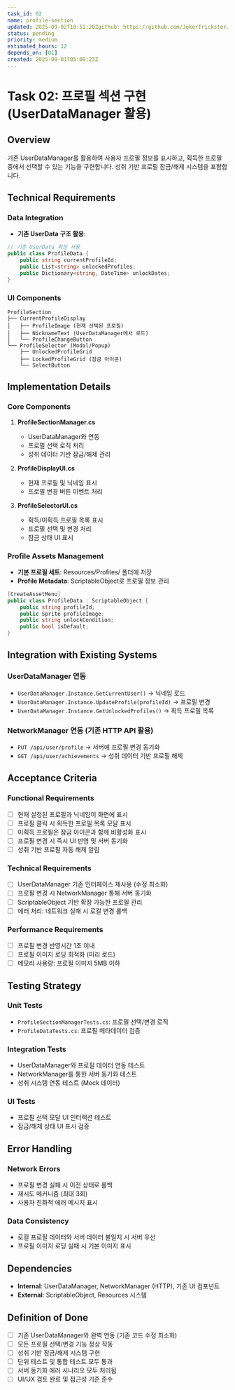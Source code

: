 ```yaml
---
task_id: 02
name: profile-section
updated: 2025-09-02T10:51:20Zgithub: https://github.com/JokerTrickster/unity_dice/issues/26epic: main-page-screen
status: pending
priority: medium
estimated_hours: 12
depends_on: [01]
created: 2025-09-01T05:00:23Z
---
```


# Task 02: 프로필 섹션 구현 (UserDataManager 활용)

## Overview
기존 UserDataManager를 활용하여 사용자 프로필 정보를 표시하고, 획득한 프로필 중에서 선택할 수 있는 기능을 구현합니다. 성취 기반 프로필 잠금/해제 시스템을 포함합니다.

## Technical Requirements

### Data Integration
- **기존 UserData 구조 활용**:
```csharp
// 기존 UserData 확장 사용
public class ProfileData {
    public string currentProfileId;
    public List<string> unlockedProfiles;
    public Dictionary<string, DateTime> unlockDates;
}
```

### UI Components
```
ProfileSection
├── CurrentProfileDisplay
│   ├── ProfileImage (현재 선택된 프로필)
│   ├── NicknameText (UserDataManager에서 로드)
│   └── ProfileChangeButton
└── ProfileSelector (Modal/Popup)
    ├── UnlockedProfileGrid
    ├── LockedProfileGrid (잠금 아이콘)
    └── SelectButton
```

## Implementation Details

### Core Components
1. **ProfileSectionManager.cs**
   - UserDataManager와 연동
   - 프로필 선택 로직 처리
   - 성취 데이터 기반 잠금/해제 관리

2. **ProfileDisplayUI.cs**
   - 현재 프로필 및 닉네임 표시
   - 프로필 변경 버튼 이벤트 처리

3. **ProfileSelectorUI.cs**
   - 획득/미획득 프로필 목록 표시
   - 프로필 선택 및 변경 처리
   - 잠금 상태 UI 표시

### Profile Assets Management
- **기본 프로필 세트**: Resources/Profiles/ 폴더에 저장
- **Profile Metadata**: ScriptableObject로 프로필 정보 관리
```csharp
[CreateAssetMenu]
public class ProfileData : ScriptableObject {
    public string profileId;
    public Sprite profileImage;
    public string unlockCondition;
    public bool isDefault;
}
```

## Integration with Existing Systems

### UserDataManager 연동
- `UserDataManager.Instance.GetCurrentUser()` → 닉네임 로드
- `UserDataManager.Instance.UpdateProfile(profileId)` → 프로필 변경
- `UserDataManager.Instance.GetUnlockedProfiles()` → 획득 프로필 목록

### NetworkManager 연동 (기존 HTTP API 활용)
- `PUT /api/user/profile` → 서버에 프로필 변경 동기화
- `GET /api/user/achievements` → 성취 데이터 기반 프로필 해제

## Acceptance Criteria

### Functional Requirements
- [ ] 현재 설정된 프로필과 닉네임이 화면에 표시
- [ ] 프로필 클릭 시 획득한 프로필 목록 모달 표시
- [ ] 미획득 프로필은 잠금 아이콘과 함께 비활성화 표시
- [ ] 프로필 변경 시 즉시 UI 반영 및 서버 동기화
- [ ] 성취 기반 프로필 자동 해제 알림

### Technical Requirements
- [ ] UserDataManager 기존 인터페이스 재사용 (수정 최소화)
- [ ] 프로필 변경 시 NetworkManager 통해 서버 동기화
- [ ] ScriptableObject 기반 확장 가능한 프로필 관리
- [ ] 에러 처리: 네트워크 실패 시 로컬 변경 롤백

### Performance Requirements
- [ ] 프로필 변경 반영시간 1초 이내
- [ ] 프로필 이미지 로딩 최적화 (미리 로드)
- [ ] 메모리 사용량: 프로필 이미지 5MB 이하

## Testing Strategy

### Unit Tests
- `ProfileSectionManagerTests.cs`: 프로필 선택/변경 로직
- `ProfileDataTests.cs`: 프로필 메타데이터 검증

### Integration Tests  
- UserDataManager와 프로필 데이터 연동 테스트
- NetworkManager를 통한 서버 동기화 테스트
- 성취 시스템 연동 테스트 (Mock 데이터)

### UI Tests
- 프로필 선택 모달 UI 인터랙션 테스트
- 잠금/해제 상태 UI 표시 검증

## Error Handling

### Network Errors
- 프로필 변경 실패 시 이전 상태로 롤백
- 재시도 메커니즘 (최대 3회)
- 사용자 친화적 에러 메시지 표시

### Data Consistency
- 로컬 프로필 데이터와 서버 데이터 불일치 시 서버 우선
- 프로필 이미지 로딩 실패 시 기본 이미지 표시

## Dependencies
- **Internal**: UserDataManager, NetworkManager (HTTP), 기존 UI 컴포넌트
- **External**: ScriptableObject, Resources 시스템

## Definition of Done
- [ ] 기존 UserDataManager와 완벽 연동 (기존 코드 수정 최소화)
- [ ] 모든 프로필 선택/변경 기능 정상 작동
- [ ] 성취 기반 잠금/해제 시스템 구현
- [ ] 단위 테스트 및 통합 테스트 모두 통과
- [ ] 서버 동기화 에러 시나리오 모두 처리됨
- [ ] UI/UX 검토 완료 및 접근성 기준 준수